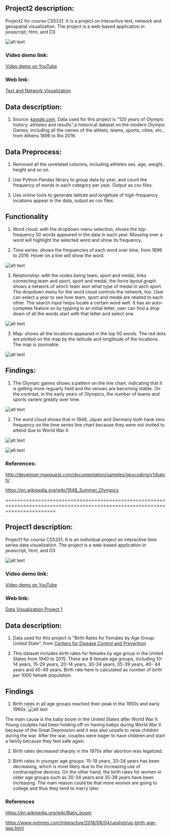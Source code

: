 ## Project2 description:

Project2 for course CS5331. It is a project on interactive text, network and geospatial visualization. The project is a web-based application in javascript, html, and D3

![alt text](https://github.com/gj0706/DataVisualization/blob/master/Project2/images/%3CGuo%3E.gif)


### Video demo link:
[Video demo on YouTube](https://www.youtube.com/watch?v=la17bteKVQg)

### Web link:
[Text and Network Visualization](https://gj0706.github.io/DataVisualization/Project2/index.html)

## Data description:

1. Source: [kaggle.com](https://www.kaggle.com/heesoo37/120-years-of-olympic-history-athletes-and-results). Data used for this project is "120 years of Olympic history: athletes and results",a historical dataset on the modern Olympic Games, including all the names of the athlets, teams, sports, cities, etc., from Athens 1896 to Rio 2016. 

## Data Preprocess:

1. Removed all the unrelated columns, including athletes sex, age, weight, height and so on. 

2. Use Python Pandas library to group data by year, and count the frequency of words in each category per year. Output as csv files.

3. Use online tools to generate latitute and longtitute of high-frequency locations appear in the data, output as csv files.

## Functionality

1. Word cloud: with the dropdown menu selection, shows the top-frequency 50 words appeared in the data in each year. Mousing over a word will highlight the selected word and show its frequency.



2. Time series: shows the frequencies of each word over time, from 1896 to 2016. Hover on a line will show the word.

![alt text](https://github.com/gj0706/DataVisualization/blob/master/Project2/images/home.png)


3. Relationship: with the nodes being team, sport and medal, links connecting team and sport, sport and medal, the force layout graph shows a network of which team won what type of medal in wich sport. The dropdown menu for the word cloud controls the network, too. User can select a year to see how team, sport and medal are related to each other. The search input helps locate a certain word well. It has an auto-complete feature so by typping in an initial letter, user can find a drop down of all the words start with that letter and select one. 

![alt text](https://github.com/gj0706/DataVisualization/blob/master/Project2/images/relation.png)

3. Map: shows all the locations appeared in the top 50 words. The red dots are plotted on the map by the latitude and longtitude of the locations. The map is zoomable.

![alt text](https://github.com/gj0706/DataVisualization/blob/master/Project2/images/map.png)



## Findings:

1. The Olympic games shows a pattern on the line chart, indicating that it is getting more reguarly held and the venues are becoming stable. On the contrast, in the early years of Olympics, the number of teams and sports varient greatly over time. 

![alt text](https://github.com/gj0706/DataVisualization/blob/master/Project2/images/pattern.png)


2. The word cloud shows that in 1948, Japan and Germany both have zero frequency on the time series line chart because they were not invited to attend due to World War II. 


![alt text](https://github.com/gj0706/DataVisualization/blob/master/Project2/images/Japan.png)


![alt text](https://github.com/gj0706/DataVisualization/blob/master/Project2/images/Germany.png)


### References:

http://developer.mapquest.com/documentation/samples/geocoding/v1/batch/

https://en.wikipedia.org/wiki/1948_Summer_Olympics



=============================================================================================================================


## Project1 description:

Project1 for course CS5331. It is an individual project on interactive time series data visualization. The project is a web-based application in javascript, html, and D3

![alt text](https://github.com/gj0706/DataVisualization/blob/master/Project1/p1.%3CGuo%3E.%3CJian%3E.gif)

### Video demo link:
[Video demo on YouTube](https://www.youtube.com/watch?v=la17bteKVQg)

### Web link:
[Data Visualization Project 1](https://gj0706.github.io/DataVisualization/Project1/birthRate.html)


## Data description:

1. Data used for this project is "Birth Rates for Females by Age Group: United State", from [Centers for Disease Control and Prevention](https://data.cdc.gov/NCHS/NCHS-Birth-Rates-for-Females-by-Age-Group-United-S/yt7u-eiyg)

2. This dataset includes birth rates for females by age group in the United States from 1940 to 2015. There are 8 female age groups, including 10-14 years, 15-29 years, 20-14 years, 30-34 years, 35-39 years, 40- 44 years and 45-49 years. Birth rate here is calculated as number of birth per 1000 female population.


## Findings

1. Birth rates in all age groups reached their peak in the 1950s and early 1960s.
![alt text](https://github.com/gj0706/DataVisualization/blob/master/Project1/img/multiLine.png)

  The main cause is the baby boom in the United States after World War II. Young coulples had been holding off on having babys during World War II because of the Great Depression and it was also unsafe to raise children during the war. After the war, couples were eager to have children and start a family because they feel safe again. 

2. Birth rates decreased sharply in the 1970s after abortion was legalized.


3. Birth rates in younger age groups: 15-19 years, 20-24 years has been decreasing, which is most likely due to the increasing use of contraceptive devices. On the other hand, the birth rates for women in older age groups such as 30-34 years and 35-39 years have been increasing. The main reason could be that more women are going to college and thus they tend to marry later. 




### References

https://en.wikipedia.org/wiki/Baby_boom

https://www.nytimes.com/interactive/2018/08/04/upshot/up-birth-age-gap.html




